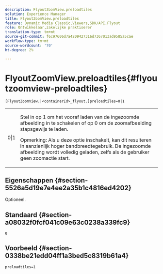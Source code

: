```yaml
---
description: FlyoutZoomView.preloadtiles
solution: Experience Manager
title: FlyoutZoomView.preloadtiles
feature: Dynamic Media Classic,Viewers,SDK/API,Flyout
role: Ontwikkelaar,zakelijke praktiserer
translation-type: tm+mt
source-git-commit: f6c97606d7a4209427316d7367013ad9585a5cae
workflow-type: tm+mt
source-wordcount: '70'
ht-degree: 2%

---
```



# FlyoutZoomView.preloadtiles{#flyoutzoomview-preloadtiles}

`[FlyoutZoomView.|<containerId>_flyout.]preloadtiles=0|1`

<table id="table_8E44EC404A1A45C59EA1EF2766613930"> 
 <tbody> 
  <tr> 
   <td colname="col1"> <p> <span class="codeph"> 0|1  </span> </p> </td> 
   <td colname="col2"> <p> Stel in op <span class="codeph"> 1</span> om het vooraf laden van de ingezoomde afbeelding in te schakelen of op <span class="codeph"> 0</span> om de zoomafbeelding stapsgewijs te laden. </p> <p> <p>Opmerking:  Als u deze optie inschakelt, kan dit resulteren in aanzienlijk hoger bandbreedtegebruik. De ingezoomde afbeelding wordt volledig geladen, zelfs als de gebruiker geen zoomactie start. </p> </p> </td> 
  </tr> 
 </tbody> 
</table>

## Eigenschappen {#section-5526a5d19e7e4ee2a35b1c4816ed4202}

Optioneel.

## Standaard {#section-a08032f0fcf041c09e63c0238a339fc9}

`0`

## Voorbeeld {#section-0338be21edd04ff1a3bed5c8319b61a4}

`preloadtiles=1`

